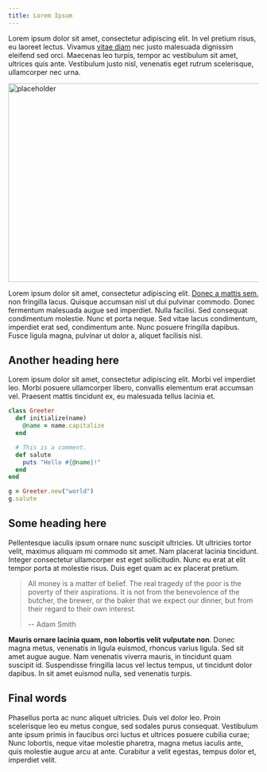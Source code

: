 ```yaml
---
title: Lorem Ipsum
---
```


Lorem ipsum dolor sit amet, consectetur adipiscing elit. In vel pretium
risus, eu laoreet lectus. Vivamus [vitae diam](/) nec justo malesuada dignissim
eleifend sed orci. Maecenas leo turpis, tempor ac vestibulum sit amet,
ultrices quis ante. Vestibulum justo nisl, venenatis eget rutrum scelerisque,
ullamcorper nec urna.

<img src="https://picsum.photos/600/400" alt="placeholder" width="600" height="400" />

Lorem ipsum dolor sit amet, consectetur adipiscing
elit. [Donec a mattis sem](/), non fringilla lacus. Quisque accumsan nisl ut dui
pulvinar commodo. Donec fermentum malesuada augue sed imperdiet. Nulla
facilisi. Sed consequat condimentum molestie. Nunc et porta neque. Sed vitae
lacus condimentum, imperdiet erat sed, condimentum ante. Nunc posuere
fringilla dapibus. Fusce ligula magna, pulvinar ut dolor a, aliquet facilisis
nisl.

## Another heading here

Lorem ipsum dolor sit amet, consectetur adipiscing elit. Morbi vel imperdiet
leo. Morbi posuere ullamcorper libero, convallis elementum erat accumsan vel.
Praesent mattis tincidunt ex, eu malesuada tellus lacinia et.

```ruby
class Greeter
  def initialize(name)
    @name = name.capitalize
  end

  # This is a comment.
  def salute
    puts "Hello #{@name}!"
  end
end

g = Greeter.new("world")
g.salute
```

## Some heading here

Pellentesque iaculis ipsum ornare nunc suscipit ultricies. Ut ultricies
tortor velit, maximus aliquam mi commodo sit amet. Nam placerat lacinia
tincidunt. Integer consectetur ullamcorper est eget sollicitudin. Nunc eu
erat at elit tempor porta at molestie risus. Duis eget quam ac ex placerat
pretium.

> All money is a matter of belief. The real tragedy of the poor is the poverty
> of their aspirations. It is not from the benevolence of the butcher, the
> brewer, or the baker that we expect our dinner, but from their regard to
> their own interest.
>
> -- Adam Smith

**Mauris ornare lacinia quam, non lobortis velit vulputate non**. Donec magna
metus, venenatis in ligula euismod, rhoncus varius ligula. Sed sit amet augue
augue. Nam venenatis viverra mauris, in tincidunt quam suscipit id.
Suspendisse fringilla lacus vel lectus tempus, ut tincidunt dolor dapibus. In
sit amet euismod nulla, sed venenatis turpis.

## Final words

Phasellus porta ac nunc aliquet ultricies. Duis vel dolor leo. Proin
scelerisque leo eu metus congue, sed sodales purus consequat. Vestibulum ante
ipsum primis in faucibus orci luctus et ultrices posuere cubilia curae; Nunc
lobortis, neque vitae molestie pharetra, magna metus iaculis ante, quis
molestie augue arcu at ante. Curabitur a velit egestas, tempus dolor et,
imperdiet velit.
